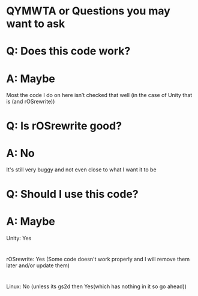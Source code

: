 # QYMWTA or Questions you may want to ask

# Q: Does this code work?
# A: Maybe
Most the code I do on here isn’t checked that well
(in the case of Unity that is (and rOSrewrite))

# Q: Is rOSrewrite good?
# A: No
It's still very buggy and not even close to what I want it to be

# Q: Should I use this code?
# A: Maybe
Unity: Yes
#
rOSrewrite: Yes (Some code doesn't work properly and I will remove them later and/or update them)
#
Linux: No (unless its gs2d then Yes(which has nothing in it so go ahead))
